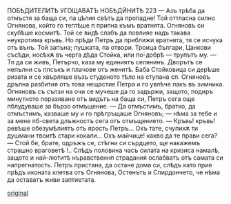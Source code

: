 ﻿ПОБѢДИТЕЛИТѢ УГОЩАВАТЪ НОБѢДЙНИТѢ
223
— Азъ трѣба да отмъстя за баща си, па цѣлия свѣтъ да пропадне!
Той оттласна силно Огнянова, който го теглѣше п припна къмъ вратнята.
Огняновъ си скубѣше космитѣ. Той се видѣ слабъ да повлияе надъ такава неукротима кръвь.
Но прѣди Петръ да приближи вратнята, тя се исчука отъ вънъ. Той запъна; пушката, па отвори. Троица българи, Цанкови съсѣди, носѣхѫ въ черга дѣда Стойка, или по́-добрѣ — трупътъ му.
— Тп да си живъ, Петърчо, каза му единиятъ селянинъ.
Дворътъ се непълни съ ппсъкъ и плачове отъ женитѣ. Баба Стойковица си дерѣше ризата и се хвърляше възъ студеното тѣло на ступана сп. Огняновъ дръпна разбития отъ това нещастие Петра и го увлѣче пакъ въ зимника. Огняновъ съ сълзи на очи се мучеше да го задържи, защото, подиръ минутното поразяване отъ видътъ на баща си, Петръ сега още пблудуваше за бързо отмъщение.
— Да отмъстимъ, братко, да отмъстимъ, казваше му и го прѣгръщаше Огняновъ; — нѣма за тебе и за мене пб-света длъжностъ сега отъ отмъщението.
— Кръвь! кръвь! ревѣше обезумѣлиятъ отъ ярость Петръ... Охъ тате, счупихѫ ти душмани твоитѣ стари кокали... Охъ майчице! какво да те прави сега?
— Стой бе, брате, одръжъ се, стѣгни си сърдцето, ще накажемъ страшно враговетѣ !..
Слѣдъ половина часъ силата на кризиса намалѣ, защото и най-лю́титѣ нъравственнп страдания ослабватъ отъ самата си напрегнатость. Петръ пристана, да остане дома си, слѣдъ като прие прѣдъ иконата клетва отъ Огнянова, Остенътъ и Спирдончето, че нѣма да оставатъ живи заптиетата.

[original](images/252.jpg)